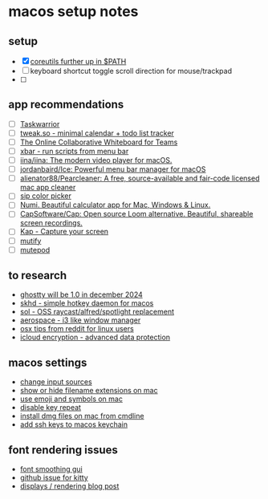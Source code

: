 # macos setup notes

## setup
- [x] [coreutils further up in $PATH](https://formulae.brew.sh/formula/coreutils#default)
- [ ] keyboard shortcut toggle scroll direction for mouse/trackpad
- [ ] 

## app recommendations
- [ ] [Taskwarrior](https://taskwarrior.org/)
- [ ] [tweak.so - minimal calendar + todo list tracker](https://tweek.so/)
- [ ] [The Online Collaborative Whiteboard for Teams](https://www.figma.com/figjam/)
- [ ] [xbar - run scripts from menu bar](https://github.com/matryer/xbar)
- [ ] [iina/iina: The modern video player for macOS.](https://github.com/iina/iina)
- [ ] [jordanbaird/Ice: Powerful menu bar manager for macOS](https://github.com/jordanbaird/Ice)
- [ ] [alienator88/Pearcleaner: A free, source-available and fair-code licensed mac app cleaner](https://github.com/alienator88/Pearcleaner)
- [ ] [sip color picker](https://sipapp.io/)
- [ ] [Numi. Beautiful calculator app for Mac, Windows & Linux.](https://numi.app/)
- [ ] [CapSoftware/Cap: Open source Loom alternative. Beautiful, shareable screen recordings.](https://github.com/CapSoftware/Cap)
- [ ] [Kap - Capture your screen](https://getkap.co/)
- [ ] [mutify](https://apps.apple.com/us/app/mutify/id1510206330?mt=12)
- [ ] [mutepod](https://apps.apple.com/us/app/mutepod/id6478760853?mt=12)

## to research
- [ghostty will be 1.0 in december 2024](https://mitchellh.com/writing/ghostty-is-coming)
- [skhd - simple hotkey daemon for macos](https://github.com/koekeishiya/skhd)
- [sol - OSS raycast/alfred/spotlight replacement](https://github.com/ospfranco/sol)
- [aerospace - i3 like window manager](https://github.com/nikitabobko/AeroSpace)
- [osx tips from reddit for linux users](https://www.reddit.com/r/MacOS/comments/1gfivp0/linux_users_that_switched_to_macos_what_are_you/)
- [icloud encryption - advanced data protection](https://support.apple.com/guide/security/advanced-data-protection-for-icloud-sec973254c5f/web)

## macos settings
- [change input sources](https://support.apple.com/guide/mac-help/change-input-sources-settings-mchl84525d76/mac)
- [show or hide filename extensions on mac](https://support.apple.com/guide/mac-help/show-or-hide-filename-extensions-on-mac-mchlp2304/mac)
- [use emoji and symbols on mac](https://support.apple.com/guide/mac-help/use-emoji-and-symbols-on-mac-mchlp1560/mac)
- [disable key repeat](https://superuser.com/questions/363252/how-to-enable-keyboard-repeat-on-a-mac)
- [install dmg files on mac from cmdline](https://www.popsci.com/diy/install-software-mac-using-terminal/)
- [add ssh keys to macos keychain](https://www.popsci.com/diy/install-software-mac-using-terminal/)

## font rendering issues
- [font smoothing gui](https://www.fontsmoothingadjuster.com/)
- [github issue for kitty](https://github.com/kovidgoyal/kitty/discussions/4485)
- [displays / rendering blog post](https://tonsky.me/blog/monitors/)
